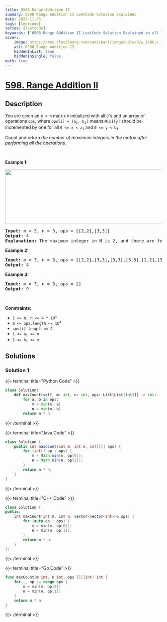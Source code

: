 ```yaml
---
title: 0598 Range Addition II
summary: 0598 Range Addition II LeetCode Solution Explained
date: 2022-11-25
tags: [leetcode]
series: [leetcode]
keywords: ["0598 Range Addition II LeetCode Solution Explained in all languages", "0598 Range Addition II", "LeetCode", "leetcode solution in Python3 C++ Java Go PHP Ruby Swift TypeScript Rust C# JavaScript C", "GeeksforGeeks", "InterviewBit", "Coding Ninjas", "HackerRank", "HackerEarth", "CodeChef", "TopCoder", "AlgoExpert", "freeCodeCamp", "Codeforces", "GitHub", "AtCoder", "Samir Paul"]
cover:
    image: https://res.cloudinary.com/samirpaul/image/upload/w_1100,c_fit,co_rgb:FFFFFF,l_text:Arial_75_bold:0598 Range Addition II - Solution Explained/problem-solving.webp
    alt: 0598 Range Addition II
    hiddenInList: true
    hiddenInSingle: false
math: true
---
```



# [598. Range Addition II](https://leetcode.com/problems/range-addition-ii)


## Description

<p>You are given an <code>m x n</code> matrix <code>M</code> initialized with all <code>0</code>&#39;s and an array of operations <code>ops</code>, where <code>ops[i] = [a<sub>i</sub>, b<sub>i</sub>]</code> means <code>M[x][y]</code> should be incremented by one for all <code>0 &lt;= x &lt; a<sub>i</sub></code> and <code>0 &lt;= y &lt; b<sub>i</sub></code>.</p>

<p>Count and return <em>the number of maximum integers in the matrix after performing all the operations</em>.</p>

<p>&nbsp;</p>
<p><strong class="example">Example 1:</strong></p>
<img alt="" src="https://spcdn.pages.dev/leetcode/problems/0598.Range%20Addition%20II/images/ex1.jpg" style="width: 750px; height: 176px;" />
<pre>
<strong>Input:</strong> m = 3, n = 3, ops = [[2,2],[3,3]]
<strong>Output:</strong> 4
<strong>Explanation:</strong> The maximum integer in M is 2, and there are four of it in M. So return 4.
</pre>

<p><strong class="example">Example 2:</strong></p>

<pre>
<strong>Input:</strong> m = 3, n = 3, ops = [[2,2],[3,3],[3,3],[3,3],[2,2],[3,3],[3,3],[3,3],[2,2],[3,3],[3,3],[3,3]]
<strong>Output:</strong> 4
</pre>

<p><strong class="example">Example 3:</strong></p>

<pre>
<strong>Input:</strong> m = 3, n = 3, ops = []
<strong>Output:</strong> 9
</pre>

<p>&nbsp;</p>
<p><strong>Constraints:</strong></p>

<ul>
	<li><code>1 &lt;= m, n &lt;= 4 * 10<sup>4</sup></code></li>
	<li><code>0 &lt;= ops.length &lt;= 10<sup>4</sup></code></li>
	<li><code>ops[i].length == 2</code></li>
	<li><code>1 &lt;= a<sub>i</sub> &lt;= m</code></li>
	<li><code>1 &lt;= b<sub>i</sub> &lt;= n</code></li>
</ul>

## Solutions

### Solution 1

<!-- tabs:start -->

{{< terminal title="Python Code" >}}
```python
class Solution:
    def maxCount(self, m: int, n: int, ops: List[List[int]]) -> int:
        for a, b in ops:
            m = min(m, a)
            n = min(n, b)
        return m * n
```
{{< /terminal >}}

{{< terminal title="Java Code" >}}
```java
class Solution {
    public int maxCount(int m, int n, int[][] ops) {
        for (int[] op : ops) {
            m = Math.min(m, op[0]);
            n = Math.min(n, op[1]);
        }
        return m * n;
    }
}
```
{{< /terminal >}}

{{< terminal title="C++ Code" >}}
```cpp
class Solution {
public:
    int maxCount(int m, int n, vector<vector<int>>& ops) {
        for (auto op : ops) {
            m = min(m, op[0]);
            n = min(n, op[1]);
        }
        return m * n;
    }
};
```
{{< /terminal >}}

{{< terminal title="Go Code" >}}
```go
func maxCount(m int, n int, ops [][]int) int {
	for _, op := range ops {
		m = min(m, op[0])
		n = min(n, op[1])
	}
	return m * n
}
```
{{< /terminal >}}

<!-- tabs:end -->

<!-- end -->
